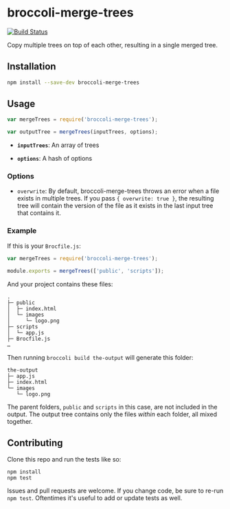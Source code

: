 # broccoli-merge-trees

[![Build Status](https://travis-ci.org/broccolijs/broccoli-merge-trees.png?branch=master)](https://travis-ci.org/broccolijs/broccoli-merge-trees)

Copy multiple trees on top of each other, resulting in a single merged tree.

## Installation

```bash
npm install --save-dev broccoli-merge-trees
```

## Usage

```js
var mergeTrees = require('broccoli-merge-trees');

var outputTree = mergeTrees(inputTrees, options);
```

* **`inputTrees`**: An array of trees

* **`options`**: A hash of options

### Options

* `overwrite`: By default, broccoli-merge-trees throws an error when a file
  exists in multiple trees. If you pass `{ overwrite: true }`, the resulting
  tree will contain the version of the file as it exists in the last input
  tree that contains it.

### Example

If this is your `Brocfile.js`:

```js
var mergeTrees = require('broccoli-merge-trees');

module.exports = mergeTrees(['public', 'scripts']);
```

And your project contains these files:

    .
    ├─ public
    │  ├─ index.html
    │  └─ images
    │     └─ logo.png
    ├─ scripts
    │  └─ app.js
    ├─ Brocfile.js
    …

Then running `broccoli build the-output` will generate this folder:

    the-output
    ├─ app.js
    ├─ index.html
    └─ images
       └─ logo.png

The parent folders, `public` and `scripts` in this case, are not included in the output. The output tree contains only the files *within* each folder, all mixed together.

## Contributing

Clone this repo and run the tests like so:

```
npm install
npm test
```

Issues and pull requests are welcome. If you change code, be sure to re-run
`npm test`. Oftentimes it's useful to add or update tests as well.
